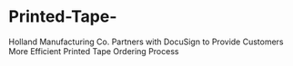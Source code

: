 # Printed-Tape-
Holland Manufacturing Co. Partners with DocuSign to Provide Customers More Efficient Printed Tape Ordering Process
